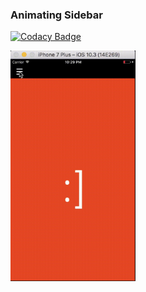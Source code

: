### Animating Sidebar

[![Codacy Badge](https://api.codacy.com/project/badge/Grade/9544659b35e545f39e4593c7f25aafa6)](https://www.codacy.com/app/chashmeetsingh/Animating-Sidebar?utm_source=github.com&utm_medium=referral&utm_content=chashmeetsingh/Animating-Sidebar&utm_campaign=badger)

<img src="https://raw.githubusercontent.com/chashmeetsingh/Animating-Sidebar/master/screen-recoding.gif" alt="GIF Preview" width="200"/>
